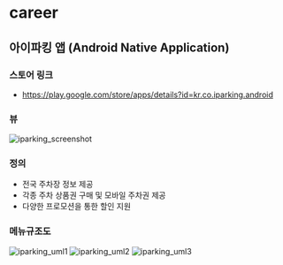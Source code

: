 # career
## 아이파킹 앱 (Android Native Application)
### 스토어 링크
- https://play.google.com/store/apps/details?id=kr.co.iparking.android
### 뷰
![iparking_screenshot](https://user-images.githubusercontent.com/72433232/100401681-84be6100-309d-11eb-8fc8-a244e4d1b2f0.png)
### 정의
- 전국 주차장 정보 제공
- 각종 주차 상품권 구매 및 모바일 주차권 제공
- 다양한 프로모션을 통한 할인 지원
### 메뉴규조도
![iparking_uml1](https://user-images.githubusercontent.com/72433232/100400921-53449600-309b-11eb-9a4d-44d87c29296b.png)
![iparking_uml2](https://user-images.githubusercontent.com/72433232/100400935-59d30d80-309b-11eb-9b0c-c4bde8fce4d4.png)
![iparking_uml3](https://user-images.githubusercontent.com/72433232/100400936-5b043a80-309b-11eb-803b-81e5ecd6c1a0.png)

